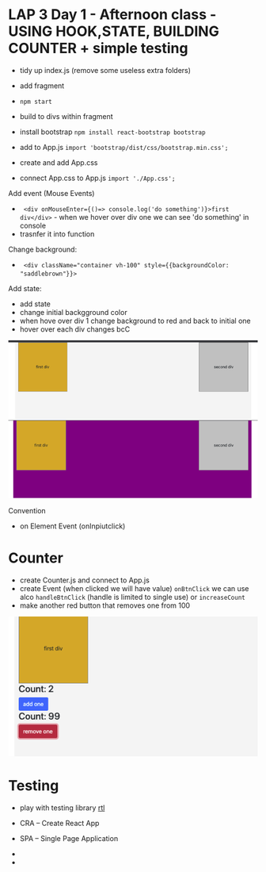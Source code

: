 # LAP 3 Day 1 - Afternoon class - USING HOOK,STATE, BUILDING COUNTER + simple testing


- tidy up index.js (remove some useless extra folders)
- add fragment 

- `npm start` 
- build to divs within fragment
- install bootstrap 
 `npm install react-bootstrap bootstrap`
- add to App.js 
 `import 'bootstrap/dist/css/bootstrap.min.css';`
- create and add App.css
- connect App.css to App.js `import './App.css';`

Add event (Mouse Events)
- ` <div onMouseEnter={()=> console.log('do something')}>first div</div>` - when we hover over div one we can see 'do something' in console
- trasnfer it into function 

Change background:
- ` <div className="container vh-100" style={{backgroundColor: "saddlebrown"}}>`

Add state:
- add state 
- change initial backgground color
- when hove over div 1 change background to red and back to initial one
- hover over each div changes bcC 

![pic1](./assets/pic1.png)
![pic2](./assets/pic2.png)


Convention
- on Element Event (onInpiutclick)


# Counter
- create Counter.js and connect to App.js
- create Event (when clicked we will have value) `onBtnClick` we can use alco `handleBtnClick` (handle is limited to single use) or `increaseCount`
- make another red button that removes one from 100

![pic2](./assets/count.png)


# Testing
- play with testing library [rtl](https://testing-library.com/docs/react-testing-library/intro/)

- CRA – Create React App
- SPA – Single Page Application

- 
- 

